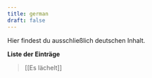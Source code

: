 ```yaml
---
title: german
draft: false
---
```

Hier findest du ausschließlich deutschen Inhalt.

**Liste der Einträge**

> [[Es lächelt]]
